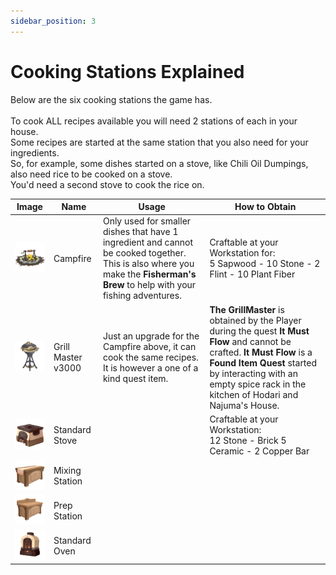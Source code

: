 ```yaml
---
sidebar_position: 3
---
```


# Cooking Stations Explained 

Below are the six cooking stations the game has.<br /> 
<br /> 
To cook ALL recipes available you will need 2 stations of each in your house.<br /> 
Some recipes are started at the same station that you also need for your ingredients. <br /> 
So, for example, some dishes started on a stove, like Chili Oil Dumpings, also need rice to be cooked on a stove. <br /> 
You'd need a second stove to cook the rice on.<br /> 


| Image | Name | Usage | How to Obtain  | 
|:-----:|------|--------|-------------|
|![CampFire](./img/CampFire.png)| Campfire | Only used for smaller dishes that have 1 ingredient and cannot be cooked together. This is also where you make the **Fisherman's Brew** to help with your fishing adventures. | Craftable at your Workstation for: <br /> 5 Sapwood - 10 Stone - 2 Flint - 10 Plant Fiber |
|![GrillMaster](./img/GrillMaster.png)| Grill Master v3000 | Just an upgrade for the Campfire above, it can cook the same recipes. It is however a one of a kind quest item. | **The GrillMaster** is obtained by the Player during the quest **It Must Flow** and cannot be crafted. **It Must Flow** is a **Found Item Quest** started by interacting with an empty spice rack in the kitchen of Hodari and Najuma's House. |
|![Stove](./img/Stove.png)| Standard Stove | | Craftable at your Workstation: <br />12 Stone - Brick 5 Ceramic - 2 Copper Bar |
|![MixingStation](./img/MixingStation.png)| Mixing Station |  || Craftable at your Workstation for: <br />20 Sapwood Plank-  2 Copper Bar - 3 Fabric |
|![PrepStation](./img/PrepStation.png)| Prep Station | | | Craftable at your Workstation for: <br />16 Sapwood Plank - 2 Copper Bar - 6 Ceramic  |
|![Oven](./img/Oven.png)| Standard Oven |  || Craftable at your Workstation for: <br />12 Stone Brick - 7 Ceramic - 4 Copper Bar  | 
